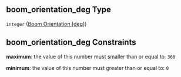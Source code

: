 ## boom_orientation_deg Type

`integer` ([Boom Orientation \[deg\]](iea43_wra_data_model-properties-measurement-location-measurement-location-properties-measurement-point-measurement-point-properties-mounting-arrangement-mounting-arrangement-properties-boom-orientation-deg.md))

## boom_orientation_deg Constraints

**maximum**: the value of this number must smaller than or equal to: `360`

**minimum**: the value of this number must greater than or equal to: `0`
